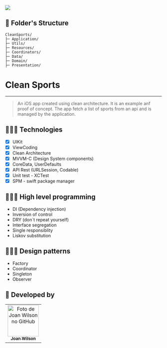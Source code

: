

<!---Esses são exemplos. Veja https://shields.io para outras pessoas ou para personalizar este conjunto de escudos. Você pode querer incluir dependências, status do projeto e informações de licença aqui--->

<img src="https://img.shields.io/badge/Swift-FA7343?style=for-the-badge&logo=swift&logoColor=white">


## 📁 Folder's Structure
```
CleanSports/
├─ Application/
├─ Utils/
├─ Resources/
├─ Coordinators/
├─ Data/
├─ Domain/
├─ Presentation/

```

# Clean Sports
<hr>

> An iOS app created using clean architecture. It is an example anf proof of concept. The app fetch a list of sports from an api and is managed by the application.


## 👩🏾‍💻 Technologies
- [x] UIKit
- [x] ViewCoding
- [x] Clean Architecture
- [x] MVVM-C (Design System components)
- [x] CoreData, UserDefaults
- [x] API Rest (URLSession, Codable)
- [x] Unit test - XCTest
- [x] SPM - swift package manager

## 👩🏾‍💻 High level programming
- DI (Dependency injection)
- Inversion of control
- DRY (don`t repeat yourself)
- Interface segregation
- Single responsiblity
- Liskov substitution

## 👩🏾‍💻 Design patterns
- Factory
- Coordinator
- Singleton
- Observer

## 🤝 Developed by


<table>
  <tr>
    <td align="center">
      <a href="#">
        <img src="https://avatars.githubusercontent.com/u/48629647?v=4" width="100px;" alt="Foto de Joan Wilson no GitHub"/><br>
        <sub>
          <b>Joan Wilson</b>
        </sub>
      </a>
    </td>
      </a>
    </td>
  </tr>
</table>
